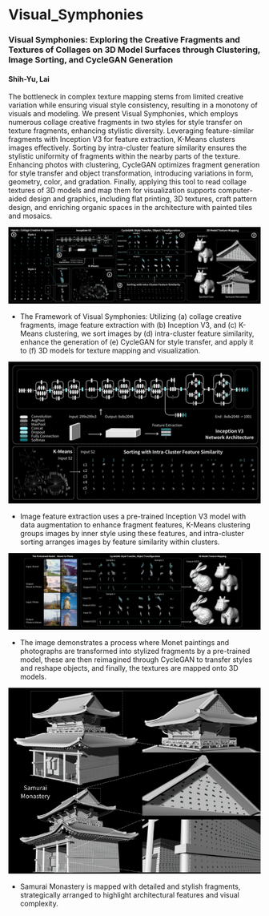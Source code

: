 # Visual_Symphonies
### Visual Symphonies: Exploring the Creative Fragments and Textures of Collages on 3D Model Surfaces through Clustering, Image Sorting, and CycleGAN Generation

#### Shih-Yu, Lai

The bottleneck in complex texture mapping stems from limited creative variation while ensuring visual style consistency, resulting in a monotony of visuals and modeling. We present Visual Symphonies, which employs numerous collage creative fragments in two styles for style transfer on texture fragments, enhancing stylistic diversity. Leveraging feature-similar fragments with Inception V3 for feature extraction, K-Means clusters images effectively. Sorting by intra-cluster feature similarity ensures the stylistic uniformity of fragments within the nearby parts of the texture. Enhancing photos with clustering, CycleGAN optimizes fragment generation for style transfer and object transformation, introducing variations in form, geometry, color, and gradation. Finally, applying this tool to read collage textures of 3D models and map them for visualization supports computer-aided design and graphics, including flat printing, 3D textures, craft pattern design, and enriching organic spaces in the architecture with painted tiles and mosaics.

![image](img/Fig_1.png)

- The Framework of Visual Symphonies: Utilizing (a) collage creative fragments, image feature extraction with (b) Inception V3, and (c) K-Means clustering, we sort images by (d) intra-cluster feature similarity, enhance the generation of (e) CycleGAN for style transfer, and apply it to (f) 3D models for texture mapping and visualization.

![image](img/Fig_2.png)

- Image feature extraction uses a pre-trained Inception V3 model with data augmentation to enhance fragment features, K-Means clustering groups images by inner style using these features, and intra-cluster sorting arranges images by feature similarity within clusters.

![image](img/Fig_3.png)

- The image demonstrates a process where Monet paintings and photographs are transformed into stylized fragments by a pre-trained model, these are then reimagined through CycleGAN to transfer styles and reshape objects, and finally, the textures are mapped onto 3D models.

<p align="center">
  <img src="img/Fig_7.png" alt="Figure 7">
</p>

- Samurai Monastery is mapped with detailed and stylish fragments, strategically arranged to highlight architectural features and visual complexity.
